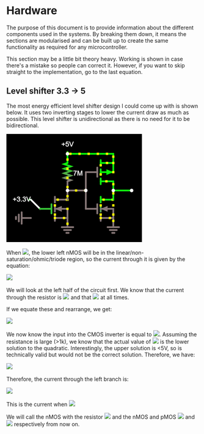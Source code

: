 # Hardware

The purpose of this document is to provide information about the different components used in the systems.
By breaking them down, it means the sections are modularised and can be built up to create the same functionality as required for any microcontroller.

This section may be a little bit theory heavy. Working is shown in case there's a mistake so people can correct it.
However, if you want to skip straight to the implementation, go to the last equation.

## Level shifter 3.3 -> 5

The most energy efficient level shifter design I could come up with is shown below.
It uses two inverting stages to lower the current draw as much as possible.
This level shifter is unidirectional as there is no need for it to be bidirectional.

![Level shifter](img/level_shifter.png)

When <img src="https://render.githubusercontent.com/render/math?math=V_{gs} = 3.3 \text{V}">, the lower left nMOS will be in the linear/non-saturation/ohmic/triode region, so the current through it is given by the equation:

<img src="https://render.githubusercontent.com/render/math?math=I_{ds} = \beta((V_{gs}-V_{t})V_{ds} - \frac{V_{ds}^2}{2})">

We will look at the left half of the circuit first.
We know that the current through the resistor is <img src="https://render.githubusercontent.com/render/math?math=I_{R} = \frac{V_{dd} - V_{ds}}{R}"> and that <img src="https://render.githubusercontent.com/render/math?math=I_{R} = I_{ds}"> at all times.

If we equate these and rearrange, we get:

<img src="https://render.githubusercontent.com/render/math?math=V_{ds}^2 - 2(\frac{1}{R\beta}%2B 2V_{gs}-V_{t})V_{ds}%2B 2\frac{V_{dd}}{R\beta} = 0">

We now know the input into the CMOS inverter is equal to <img src="https://render.githubusercontent.com/render/math?math=V_{ds}">.
Assuming the resistance is large (>1k), we know that the actual value of <img src="https://render.githubusercontent.com/render/math?math=V_{ds}"> is the lower solution to the quadratic.
Interestingly, the upper solution is <5V, so is technically valid but would not be the correct solution.
Therefore, we have:

<img src="https://render.githubusercontent.com/render/math?math=V_{ds} = \frac{1}{R\beta} %2B V_{gs} - V_{t} - \sqrt{(\frac{1}{R\beta} %2B V_{gs} - V_{t})^2 - 2\frac{V_{dd}}{R\beta}}">

Therefore, the current through the left branch is:

<img src="https://render.githubusercontent.com/render/math?math=I_{ds} = \frac{V_{dd} - V_{ds}}{R} = \frac{V_{dd} - \left(\frac{1}{R\beta} %2B V_{gs} - V_{t} - \sqrt{(\frac{1}{R\beta} %2B V_{gs} - V_{t})^2 - 2\frac{V_{dd}}{R\beta}}\right)}{R}">

This is the current when <img src="https://render.githubusercontent.com/render/math?math=V_{gs} = 3.3 \text{V}">

We will call the nMOS with the resistor <img src="https://render.githubusercontent.com/render/math?math=n1"> and the nMOS and pMOS <img src="https://render.githubusercontent.com/render/math?math=n2"> and <img src="https://render.githubusercontent.com/render/math?math=p"> respectively from now on.
